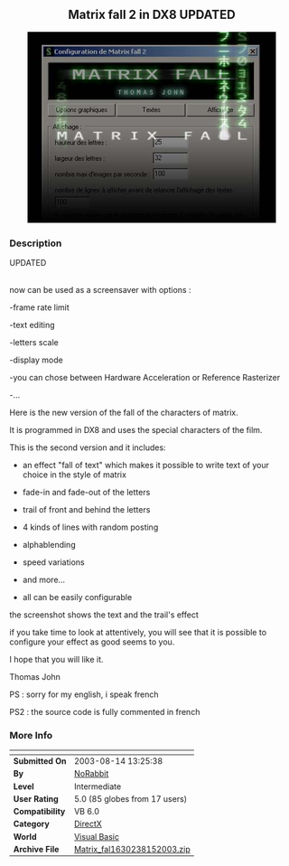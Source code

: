﻿<div align="center">

## Matrix fall 2 in DX8 UPDATED

<img src="PIC2003815144593946.jpg">
</div>

### Description

UPDATED<br><br>

now can be used as a screensaver with options :<br>

-frame rate limit<br>

-text editing<br>

-letters scale<br>

-display mode<br>

-you can chose between Hardware Acceleration or Reference Rasterizer<br>

-...

Here is the new version of the fall of the characters of matrix.

It is programmed in DX8 and uses the special characters of the film.

This is the second version and it includes:

- an effect "fall of text" which makes it possible to write text of your choice in the style of matrix

- fade-in and fade-out of the letters

- trail of front and behind the letters

- 4 kinds of lines with random posting

- alphablending

- speed variations

- and more...

- all can be easily configurable

the screenshot shows the text and the trail's effect

if you take time to look at attentively, you will see that it is possible to configure your effect as good seems to you.

I hope that you will like it.

Thomas John

PS : sorry for my english, i speak french

PS2 : the source code is fully commented in french
 
### More Info
 


<span>             |<span>
---                |---
**Submitted On**   |2003-08-14 13:25:38
**By**             |[NoRabbit](https://github.com/Planet-Source-Code/PSCIndex/blob/master/ByAuthor/norabbit.md)
**Level**          |Intermediate
**User Rating**    |5.0 (85 globes from 17 users)
**Compatibility**  |VB 6\.0
**Category**       |[DirectX](https://github.com/Planet-Source-Code/PSCIndex/blob/master/ByCategory/directx__1-44.md)
**World**          |[Visual Basic](https://github.com/Planet-Source-Code/PSCIndex/blob/master/ByWorld/visual-basic.md)
**Archive File**   |[Matrix\_fal1630238152003\.zip](https://github.com/Planet-Source-Code/norabbit-matrix-fall-2-in-dx8-updated__1-47678/archive/master.zip)








